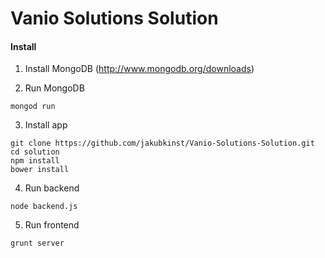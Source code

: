 # Vanio Solutions Solution

#### Install

1. Install MongoDB (http://www.mongodb.org/downloads)

2. Run MongoDB
```shell
mongod run
```
3. Install app
```shell
git clone https://github.com/jakubkinst/Vanio-Solutions-Solution.git
cd solution
npm install
bower install
```
4. Run backend
```shell
node backend.js
```
5. Run frontend
```shell
grunt server
```
